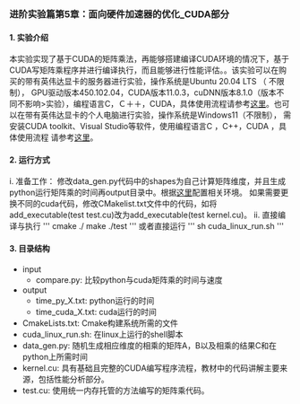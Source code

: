 ### 进阶实验篇第5章：面向硬件加速器的优化_CUDA部分
#### 1. 实验介绍
本实验实现了基于CUDA的矩阵乘法，再能够搭建编译CUDA环境的情况下，基于CUDA写矩阵乘程序并进行编译执行，而且能够进行性能评估。。该实验可以在购买的带有英伟达显卡的服务器进行实验，操作系统是Ubuntu 20.04 LTS （
不限制）， GPU驱动版本450.102.04，CUDA版本11.0.3，cuDNN版本8.1.0（版本不同不影响>实验），编程语言C，Ｃ＋＋，CUDA，具体使用流程请参考[这里](./Linux服务器下运行.md)。也可以在带有英伟达显卡的个人电脑进行实验，操作系统是Windows11（不限制），
需安装CUDA toolkit、Visual Studio等软件，使用编程语言C ，C++，CUDA ，具体使用流程
请参考[这里](./Windows下运行.md)。
#### 2. 运行方式
i. 准备工作：
修改data_gen.py代码中的shapes为自己计算矩阵维度，并且生成python运行矩阵乘的时间再output目录中。根据[这里](./Linux服务器下运行.md)配置相关环境。
如果需要更换不同的cuda代码，修改CMakelist.txt文件中的代码，如将add_executable(test test.cu)改为add_executable(test kernel.cu)。
ii. 直接编译与执行
'''
cmake ./
make
./test
'''
或者直接运行
'''
sh cuda_linux_run.sh
'''
#### 3. 目录结构
- input
	- compare.py: 比较python与cuda矩阵乘的时间与速度
- output 
	- time_py_X.txt: python运行的时间
	- time_cuda_X.txt: cuda运行的时间
 - CmakeLists.txt: Cmake构建系统所需的文件
 - cuda_linux_run.sh: 在linux上运行的shell脚本
 - data_gen.py: 随机生成相应维度的相乘的矩阵A，B以及相乘的结果C和在python上所需时间
 - kernel.cu: 具有基础且完整的CUDA编写程序流程，教材中的代码讲解主要来源，包括性能分析部分。
 - test.cu: 使用统一内存托管的方法编写的矩阵乘代码。
